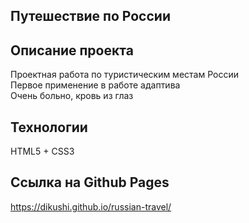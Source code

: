 ## Путешествие по России

## Описание проекта
Проектная работа по туристическим местам России </br>
Первое применение в работе адаптива </br>
Очень больно, кровь из глаз

## Технологии
HTML5 + CSS3

## Ссылка на Github Pages
https://dikushi.github.io/russian-travel/
